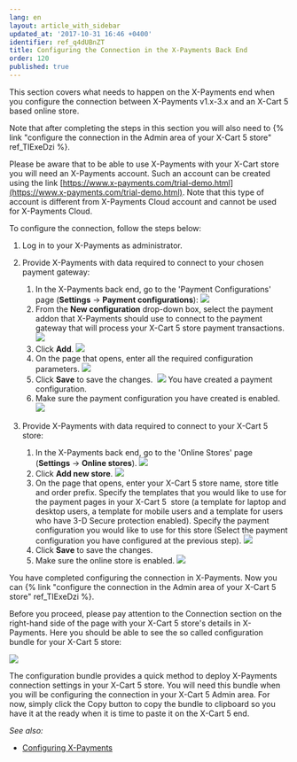 ```yaml
---
lang: en
layout: article_with_sidebar
updated_at: '2017-10-31 16:46 +0400'
identifier: ref_q4dUBnZT
title: Configuring the Connection in the X-Payments Back End
order: 120
published: true
---
```

This section covers what needs to happen on the X-Payments end when you configure the connection between X-Payments v1.x-3.x and an X-Cart 5 based online store. 

Note that after completing the steps in this section you will also need to {% link "configure the connection in the Admin area of your X-Cart 5 store" ref_TIExeDzi %}.

Please be aware that to be able to use X-Payments with your X-Cart store you will need an X-Payments account. Such an account can be created using the link [https://www.x-payments.com/trial-demo.html](https://www.x-payments.com/trial-demo.html). Note that this type of account is different from X-Payments Cloud account and cannot be used for X-Payments Cloud.

To configure the connection, follow the steps below:

1.  Log in to your X-Payments as administrator.

2.  Provide X-Payments with data required to connect to your chosen payment gateway:
    1.  In the X-Payments back end, go to the 'Payment Configurations' page (**Settings** -> **Payment configurations**):
        ![]({{site.baseurl}}/attachments/8750414/8719141.png)
    2.  From the **New configuration** drop-down box, select the payment addon that X-Payments should use to connect to the payment gateway that will process your X-Cart 5 store payment transactions.
        ![]({{site.baseurl}}/attachments/8750414/8719173.png)
    3.  Click **Add**.
        ![]({{site.baseurl}}/attachments/8750414/8719174.png)
    4.  On the page that opens, enter all the required configuration parameters.
        ![]({{site.baseurl}}/attachments/8750414/8719175.png)
    5.  Click **Save** to save the changes. 
        ![]({{site.baseurl}}/attachments/8750414/8719176.png)
        You have created a payment configuration.
    6.  Make sure the payment configuration you have created is enabled.
        ![]({{site.baseurl}}/attachments/8750414/8719177.png)

3.  Provide X-Payments with data required to connect to your X-Cart 5 store:
    1.  In the X-Payments back end, go to the 'Online Stores' page (**Settings** -> **Online stores**).
        ![]({{site.baseurl}}/attachments/8750414/8719162.png)
    2.  Click **Add new store**.
        ![]({{site.baseurl}}/attachments/8750414/8719179.png)
    3.  On the page that opens, enter your X-Cart 5 store name, store title and order prefix. Specify the templates that you would like to use for the payment pages in your X-Cart 5  store (a template for laptop and desktop users, a template for mobile users and a template for users who have 3-D Secure protection enabled). Specify the payment configuration you would like to use for this store (Select the payment configuration you have configured at the previous step).
        ![]({{site.baseurl}}/attachments/8750414/8719181.png)
    4.  Click **Save** to save the changes.
    5.  Make sure the online store is enabled.
        ![]({{site.baseurl}}/attachments/8750414/8719182.png)

You have completed configuring the connection in X-Payments. Now you can {% link "configure the connection in the Admin area of your X-Cart 5 store" ref_TIExeDzi %}.

Before you proceed, please pay attention to the Connection section on the right-hand side of the page with your X-Cart 5 store's details in X-Payments. Here you should be able to see the so called configuration bundle for your X-Cart 5 store:

![]({{site.baseurl}}/attachments/8750414/8719172.png)

The configuration bundle provides a quick method to deploy X-Payments connection settings in your X-Cart 5 store. You will need this bundle when you will be configuring the connection in your X-Cart 5 Admin area. For now, simply click the Copy button to copy the bundle to clipboard so you have it at the ready when it is time to paste it on the X-Cart 5 end.

_See also:_

   * [Configuring X-Payments](https://www.x-payments.com/help/X-Payments:Configuring_X-Payments)
